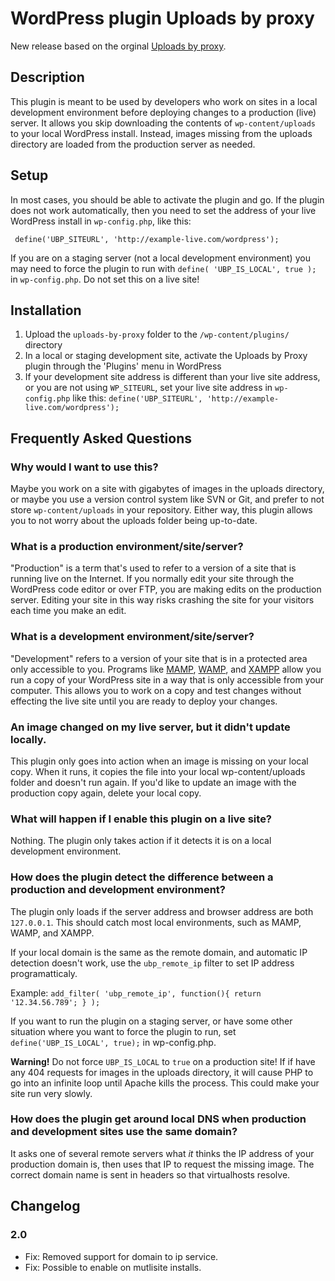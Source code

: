 # WordPress plugin Uploads by proxy

New release based on the orginal [Uploads by proxy](https://github.com/pdclark/uploads-by-proxy).

## Description

This plugin is meant to be used by developers who work on sites in a local development environment before deploying changes to a production (live) server. It allows you skip downloading the contents of `wp-content/uploads` to your local WordPress install. Instead, images missing from the uploads directory are loaded from the production server as needed.

## Setup

In most cases, you should be able to activate the plugin and go. If the plugin does not work automatically, then you need to set the address of your live WordPress install in `wp-config.php`, like this:

     define('UBP_SITEURL', 'http://example-live.com/wordpress');

If you are on a staging server (not a local development environment) you may need to force the plugin to run with `define( 'UBP_IS_LOCAL', true );` in `wp-config.php`. Do not set this on a live site!


## Installation

1. Upload the `uploads-by-proxy` folder to the `/wp-content/plugins/` directory
1. In a local or staging development site, activate the Uploads by Proxy plugin through the 'Plugins' menu in WordPress
1. If your development site address is different than your live site address, or you are not using `WP_SITEURL`, set your live site address in `wp-config.php` like this: `define('UBP_SITEURL', 'http://example-live.com/wordpress');`

## Frequently Asked Questions

### Why would I want to use this?

Maybe you work on a site with gigabytes of images in the uploads directory, or maybe you use a version control system like SVN or Git, and prefer to not store `wp-content/uploads` in your repository. Either way, this plugin allows you to not worry about the uploads folder being up-to-date.

### What is a production environment/site/server?

"Production" is a term that's used to refer to a version of a site that is running live on the Internet. If you normally edit your site through the WordPress code editor or over FTP, you are making edits on the production server. Editing your site in this way risks crashing the site for your visitors each time you make an edit.

### What is a development environment/site/server?

"Development" refers to a version of your site that is in a protected area only accessible to you. Programs like [MAMP](http://www.mamp.info), [WAMP](http://www.wampserver.com/), and [XAMPP](http://www.apachefriends.org/en/xampp.html) allow you run a copy of your WordPress site in a way that is only accessible from your computer. This allows you to work on a copy and test changes without effecting the live site until you are ready to deploy your changes.

### An image changed on my live server, but it didn't update locally.

This plugin only goes into action when an image is missing on your local copy. When it runs, it copies the file into your local wp-content/uploads folder and doesn't run again. If you'd like to update an image with the production copy again, delete your local copy.

### What will happen if I enable this plugin on a live site?

Nothing. The plugin only takes action if it detects it is on a local development environment.

### How does the plugin detect the difference between a production and development environment?

The plugin only loads if the server address and browser address are both `127.0.0.1`. This should catch most local environments, such as MAMP, WAMP, and XAMPP.

If your local domain is the same as the remote domain, and automatic IP detection doesn't work, use the <code>ubp_remote_ip</code> filter to set IP address programatticaly. 

Example: <code>add_filter( 'ubp_remote_ip', function(){ return '12.34.56.789'; } );</code>

If you want to run the plugin on a staging server, or have some other situation where you want to force the plugin to run, set `define('UBP_IS_LOCAL', true);` in wp-config.php.

**Warning!** Do not force `UBP_IS_LOCAL` to `true` on a production site! If if have any 404 requests for images in the uploads directory, it will cause PHP to go into an infinite loop until Apache kills the process. This could make your site run very slowly.

### How does the plugin get around local DNS when production and development sites use the same domain?

It asks one of several remote servers what *it* thinks the IP address of your production domain is, then uses that IP to request the missing image. The correct domain name is sent in headers so that virtualhosts resolve.

## Changelog

### 2.0

* Fix: Removed support for domain to ip service.
* Fix: Possible to enable on mutlisite installs.
